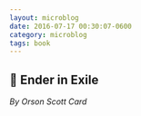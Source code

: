 ```yaml
---
layout: microblog
date: 2016-07-17 00:30:07-0600
category: microblog
tags: book
---
```

## 📖 Ender in Exile
*By Orson Scott Card*
